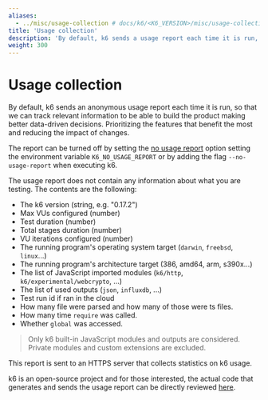 ```yaml
---
aliases:
  - ../misc/usage-collection # docs/k6/<K6_VERSION>/misc/usage-collection
title: 'Usage collection'
description: 'By default, k6 sends a usage report each time it is run, so that we can track how often people use it. This report can be turned off by setting an environment variable or option.'
weight: 300
---
```


# Usage collection

By default, k6 sends an anonymous usage report each time it is run, so that we can track relevant information to be able to build the product making better data-driven decisions. Prioritizing the features that benefit the most and reducing the impact of changes.

The report can be turned off by setting the [no usage report](https://grafana.com/docs/k6/<K6_VERSION>/using-k6/k6-options/reference/#no-usage-report) option setting the environment variable `K6_NO_USAGE_REPORT` or by adding the flag `--no-usage-report` when executing k6.

The usage report does not contain any information about what you are testing. The contents are the following:

- The k6 version (string, e.g. "0.17.2")
- Max VUs configured (number)
- Test duration (number)
- Total stages duration (number)
- VU iterations configured (number)
- The running program's operating system target (`darwin`, `freebsd`, `linux`...)
- The running program's architecture target (386, amd64, arm, s390x...)
- The list of JavaScript imported modules (`k6/http`, `k6/experimental/webcrypto`, ...)
- The list of used outputs (`json`, `influxdb`, ...)
- Test run id if ran in the cloud
- How many file were parsed and how many of those were ts files.
- How many time `require` was called.
- Whether `global` was accessed.

> Only k6 built-in JavaScript modules and outputs are considered. Private modules and custom extensions are excluded.

This report is sent to an HTTPS server that collects statistics on k6 usage.

k6 is an open-source project and for those interested, the actual code that generates and sends the usage report can be directly reviewed [here](https://github.com/grafana/k6/blob/d031d2b65e9e28143742b4b109f383e6b103ab31/cmd/report.go).
